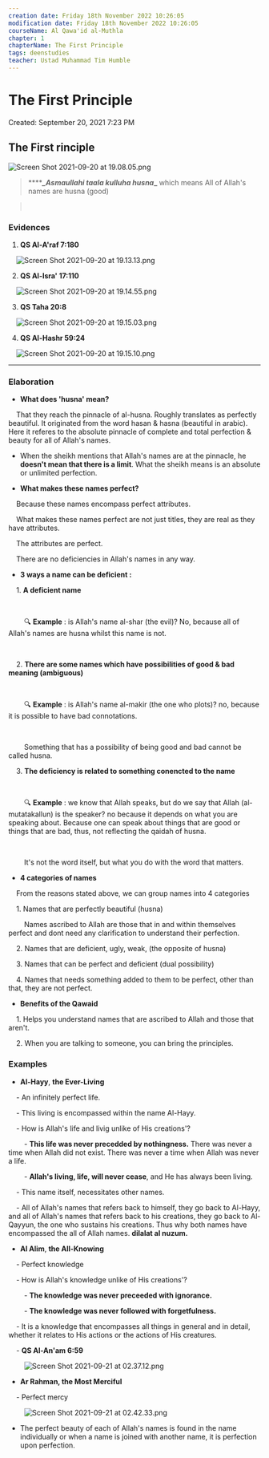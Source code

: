 ```yaml
---
creation date: Friday 18th November 2022 10:26:05 
modification date: Friday 18th November 2022 10:26:05
courseName: Al Qawa'id al-Muthla 
chapter: 1
chapterName: The First Principle
tags: deenstudies
teacher: Ustad Muhammad Tim Humble
---
```

# The First Principle

  

Created: September 20, 2021 7:23 PM

  

## The First rinciple

  

![Screen Shot 2021-09-20 at 19.08.05.png](Screen_Shot_2021-09-20_at_19.08.05.png)

  

> *********_Asmaullahi taala kulluha husna*_**** which means All of Allah's names are husna (good)

> 

  

### ****Evidences****

  

1. ****QS Al-A'raf 7:180****

    ![Screen Shot 2021-09-20 at 19.13.13.png](Screen_Shot_2021-09-20_at_19.13.13.png)

2. ****QS Al-Isra' 17:110****

    ![Screen Shot 2021-09-20 at 19.14.55.png](Screen_Shot_2021-09-20_at_19.14.55.png)

3. ****QS Taha 20:8****

    ![Screen Shot 2021-09-20 at 19.15.03.png](Screen_Shot_2021-09-20_at_19.15.03.png)

4. ****QS Al-Hashr 59:24****

    ![Screen Shot 2021-09-20 at 19.15.10.png](Screen_Shot_2021-09-20_at_19.15.10.png)

  

---

  

### Elaboration

  

- ****What does 'husna' mean?****

    That they reach the pinnacle of al-husna. Roughly translates as perfectly beautiful. It originated from the word hasan & hasna (beautiful in arabic). Here it referes to the absolute pinnacle of complete and total perfection & beauty for all of Allah's names.

- When the sheikh mentions that Allah's names are at the pinnacle, he ****doesn't mean that there is a limit****. What the sheikh means is an absolute or unlimited perfection.

- ****What makes these names perfect?****

    Because these names encompass perfect attributes.

    What makes these names perfect are not just titles, they are real as they have attributes.

    The attributes are perfect.

    There are no deficiencies in Allah's names in any way.

- ****3 ways a name can be deficient :****

    1. ****A deficient name****

        <aside>

        🔍 **Example** : is Allah's name al-shar (the evil)? No, because all of Allah's names are husna whilst this name is not.

        </aside>

    2. ****There are some names which have possibilities of good & bad meaning (ambiguous)****

        <aside>

        🔍 **Example** : is Allah's name al-makir (the one who plots)? no, because it is possible to have bad connotations.

        </aside>

        Something that has a possibility of being good and bad cannot be called husna.

    3. ****The deficiency is related to something conencted to the name**** 

        <aside>

        🔍 **Example** : we know that Allah speaks, but do we say that Allah (al-mutatakallun) is the speaker? no because it depends on what you are speaking about. Because one can speak about things that are good or things that are bad, thus, not reflecting the qaidah of husna.

        </aside>

        It's not the word itself, but what you do with the word that matters.

- ****4 categories of names****

    From the reasons stated above, we can group names into 4 categories

    1. Names that are perfectly beautiful (husna)

        Names ascribed to Allah are those that in and within themselves perfect and dont need any clarification to understand their perfection.

    2. Names that are deficient, ugly, weak, (the opposite of husna)

    3. Names that can be perfect and deficient (dual possibility)

    4. Names that needs something added to them to be perfect, other than that, they are not perfect.

- ****Benefits of the Qawaid****

    1. Helps you understand names that are ascribed to Allah and those that aren't.

    2. When you are talking to someone, you can bring the principles.

  

### ****Examples****

  

- ****Al-Hayy****, ****the Ever-Living****

    - An infinitely perfect life.

    - This living is encompassed within the name Al-Hayy.

    - How is Allah's life and livig unlike of His creations'?

        - ****This life was never precedded by nothingness.**** There was never a time when Allah did not exist. There was never a time when Allah was never a life.

        - ****Allah's living, life, will never cease****, and He has always been living.

    - This name itself, necessitates other names.

    - All of Allah's names that refers back to himself, they go back to Al-Hayy, and all of Allah's names that refers back to his creations, they go back to Al-Qayyun, the one who sustains his creations. Thus why both names have encompassed the all of Allah names. ****dilalat al nuzum.****

- ****Al Alim****, ****the All-Knowing****

    - Perfect knowledge

    - How is Allah's knowledge unlike of His creations'?

        - ****The knowledge was never preceeded with ignorance.****

        - ****The knowledge was never followed with forgetfulness.****

    - It is a knowledge that encompasses all things in general and in detail, whether it relates to His actions or the actions of His creatures.

    - ****QS Al-An'am 6:59****

        ![Screen Shot 2021-09-21 at 02.37.12.png](Screen_Shot_2021-09-21_at_02.37.12.png)

- ****Ar Rahman, the Most Merciful****

    - Perfect mercy

        ![Screen Shot 2021-09-21 at 02.42.33.png](Screen_Shot_2021-09-21_at_02.42.33.png)

- The perfect beauty of each of Allah's names is found in the name individually or when a name is joined with another name, it is perfection upon perfection.
